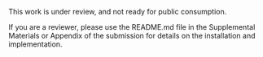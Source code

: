 This work is under review, and not ready for public consumption.


If you are a reviewer, please use the README.md file in the Supplemental Materials or Appendix of the submission for details on the installation and implementation.
